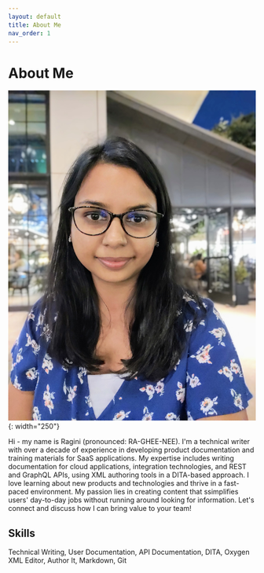 ```yaml
---
layout: default
title: About Me
nav_order: 1
---
```


# About Me

![Ragini Mangla](./docs/assets/ragini.jpg){: width="250"}

Hi - my name is Ragini (pronounced: RA-GHEE-NEE). I'm a technical writer with over a decade of experience in developing product documentation and training materials for SaaS applications. My expertise includes writing documentation for cloud applications, integration technologies, and REST and GraphQL APIs, using XML authoring tools in a DITA-based approach. I love learning about new products and technologies and thrive in a fast-paced environment. My passion lies in creating content that ssimplifies users' day-to-day jobs without running around looking for information. Let's connect and discuss how I can bring value to your team!

## Skills

Technical Writing, User Documentation, API Documentation, DITA, Oxygen XML Editor, Author It, Markdown, Git
